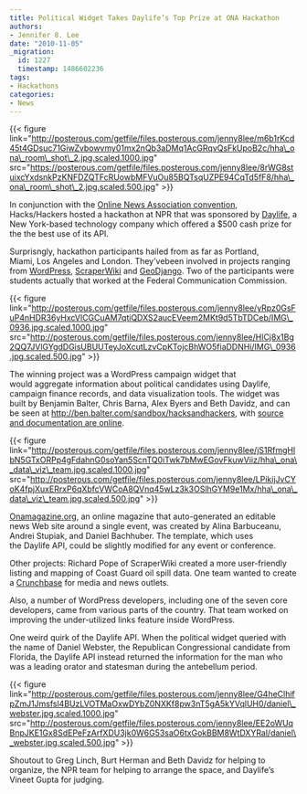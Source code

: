```yaml
---
title: Political Widget Takes Daylife’s Top Prize at ONA Hackathon
authors:
- Jennifer 8. Lee
date: "2010-11-05"
_migration:
  id: 1227
  timestamp: 1486602236
tags:
- Hackathons
categories:
- News
---
```


{{< figure link="http://posterous.com/getfile/files.posterous.com/jenny8lee/m6b1rKcd45t4GDsuc71GiwZvbowvmy01mx2nQb3aDMq1AcGRqvQsFkUpoB2c/hha\_ona\_room\_shot\_2.jpg.scaled.1000.jpg" src="https://posterous.com/getfile/files.posterous.com/jenny8lee/8rWG8stuixcYxdsnkPzKNFDZQTFcRUowbMFVuOu85BQTsqUZPE94CqTd5fF8/hha\_ona\_room\_shot\_2.jpg.scaled.500.jpg" >}}

In conjunction with the [Online News Association convention][1], Hacks/Hackers hosted a hackathon at NPR that was sponsored by [Daylife][2], a New York-based technology company which offered a $500 cash prize for the the best use of its API.

Surprisngly, hackathon participants hailed from as far as Portland, Miami, Los Angeles and London. They&#8217;vebeen involved in projects ranging from [WordPress][3], [ScraperWiki][4] and [GeoDjango][5]. Two of the participants were students actually that worked at the Federal Communication Commission.

{{< figure link="http://posterous.com/getfile/files.posterous.com/jenny8lee/yRpz0GsFuP4nHDR36yHxcVlCGCuAM7qtiQDXS2aucEVeem2MKt9d5TbTDCeb/IMG\_0936.jpg.scaled.1000.jpg" src="http://posterous.com/getfile/files.posterous.com/jenny8lee/HlCj8x1Bg2QQ7JVlGYgdDGisUBUUTeyJoXcutLzvCpKTojcBhWO5fiaDDNHi/IMG\_0936.jpg.scaled.500.jpg" >}}

The winning project was a WordPress campaign widget that would aggregate information about political candidates using Daylife, campaign finance records, and data visualization tools. The widget was built by Benjamin Balter, Chris Barna, Alex Byers and Beth Davidz, and can be seen at <http://ben.balter.com/sandbox/hacksandhackers>, with [source and documentation are online][6].

{{< figure link="http://posterous.com/getfile/files.posterous.com/jenny8lee/jS1RfmgHlbN5GTxORPp4gFdahnG0soYan5ScnTQ0iTwk7bMwEGovFkuwViiz/hha\_ona\_data\_viz\_team.jpg.scaled.1000.jpg" src="http://posterous.com/getfile/files.posterous.com/jenny8lee/LPikijJvCYoK4fpjXuxERrxP6qXbfcVWCoA8QVnq45wLz3k3OSlhGYM9e1Mx/hha\_ona\_data\_viz\_team.jpg.scaled.500.jpg" >}}

 [Onamagazine.org][7], an online magazine that auto-generated an editable news Web site around a single event, was created by Alina Barbuceanu, Andrei Stupiak, and Daniel Bachhuber. The template, which uses the Daylife API, could be slightly modified for any event or conference.

Other projects: Richard Pope of ScraperWiki created a more user-friendly listing and mapping of Coast Guard oil spill data. One team wanted to create a [Crunchbase][8] for media and news outlets.

Also, a number of WordPress developers, including one of the seven core developers, came from various parts of the country. That team worked on improving the under-utilized links feature inside WordPress.

One weird quirk of the Daylife API. When the political widget queried with the name of Daniel Webster, the Republican Congressional candidate from Florida, the Daylife API instead returned the information for the man who was a leading orator and statesman during the antebellum period.

{{< figure link="http://posterous.com/getfile/files.posterous.com/jenny8lee/G4heClhifpZmJ1Jmsfsl4BUzLVOTMaOxwDYbZ0NXKf8pw3nT5gA5kYVqlUH0/daniel\_webster.jpg.scaled.1000.jpg" src="http://posterous.com/getfile/files.posterous.com/jenny8lee/EE2oWUqBnpJKE1Gx8SdEPeFzArfXDU3jk0W6G53saO6txGokBBM8WtDXYRal/daniel\_webster.jpg.scaled.500.jpg" >}}

Shoutout to Greg Linch, Burt Herman and Beth Davidz for helping to organize, the NPR team for helping to arrange the space, and Daylife&#8217;s Vineet Gupta for judging.

 [1]: http://convention.journalists.org
 [2]: http://daylife.com
 [3]: http://wordpress.org
 [4]: http://ScraperWiki.org
 [5]: http://geodjango.org/
 [6]: http://wordpress.org/extend/plugins/visualization-of-campaign-coverage
 [7]: http://wordpress.org/extend/plugins/visualization-of-campaign-coverageOnamagazine.org
 [8]: http://www.crunchbase.com/